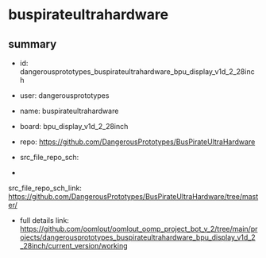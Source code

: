 # buspirateultrahardware
 
## summary 
* id: dangerousprototypes_buspirateultrahardware_bpu_display_v1d_2_28inch
* user: dangerousprototypes
* name: buspirateultrahardware
* board: bpu_display_v1d_2_28inch
* repo: https://github.com/DangerousPrototypes/BusPirateUltraHardware



* src_file_repo_sch: 
*
 src_file_repo_sch_link: https://github.com/DangerousPrototypes/BusPirateUltraHardware/tree/master/
* full details link: https://github.com/oomlout/oomlout_oomp_project_bot_v_2/tree/main/projects/dangerousprototypes_buspirateultrahardware_bpu_display_v1d_2_28inch/current_version/working  






